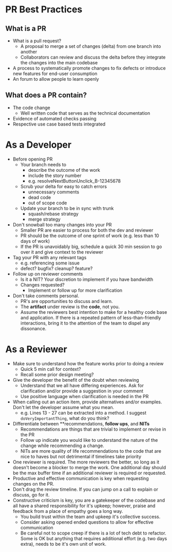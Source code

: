 # PR Best Practices

## What is a PR
- What is a pull request?
	- A proposal to merge a set of changes (delta) from one branch into another
	- Collaborators can review and discuss the delta before they integrate the changes into the main codebase
- A process to systematically promote changes to fix defects or introduce new features for end-user consumption
- An forum to allow people to learn openly

## What does a PR contain?
- The code change
	- Well written code that serves as the technical documentation
- Evidence of automated checks passing
- Respective use case based tests integrated
# As a Developer
- Before opening PR
	- Your branch needs to 
		- describe the outcome of the work
		- include the story number
		-  e.g. resolveNextButtonUnclick_B-12345678
	- Scrub your delta for easy to catch errors
		- unnecessary comments
		- dead code
		- out of scope code
	- Update your branch to be in sync with trunk
		- squash/rebase strategy
		- merge strategy
- Don't snowball too many changes into your PR
	- Smaller PR are easier to process for both the dev and reviewer
	- PR should be the outcome of one sprint of work (e.g. less than 10 days of work)
	- If the PR is unavoidably big, schedule a quick 30 min session to go over it and give context to the reviewer
- Tag your PR with any relevant tags
	- e.g. referencing some issue
	- defect? bugfix? cleanup? feature?
- Follow up on reviewer comments
	- Is it a NIT? Your discretion to implement if you have bandwidth
	- Changes requested?
		- Implement or follow up for more clarification
- Don't take comments personal. 
	- PR's are opportunities to discuss and learn.
	- The **artifact** under review is the **code**, not you. 
	- Assume the reviewers best intention to make for a healthy code base and application. If there is a repeated pattern of less-than-friendly interactions, bring it to the attention of the team to dispel any dissonance. 

# As a Reviewer
- Make sure to understand how the feature works prior to doing a review
	- Quick 5 min call for context?
	- Recall some prior design meeting?
- Give the developer the benefit of the doubt when reviewing
	- Understand that we all have differing experiences. Ask for clarification and/or provide a suggestion in your comment
	- Use positive language when clarification is needed in the PR
- When calling out an action item, provide alternatives and/or examples. Don't let the developer assume what you mean.
	- e.g. Lines 13 - 27 can be extracted into a method. I suggest  `doVeryImportantThing`, what do you think?
- Differentiate between **recommendations, **follow ups**, and **NITs**
	- Recommendations are things that are trivial to implement or revise in the PR
	- Follow up indicate you would like to understand the nature of the change while recommending a change.
	- NITs are more quality of life recommendations to the code that are nice to haves but not detrimental if timelines take priority
- One reviewer is required. The more reviewers the better, so long as it doesn't become a blocker to merge the work. One additional day should be the max buffer time if an additional reviewer is required or requested.
- Productive and effective communication is key when requesting changes on the PR.
- Don't drag the review timeline. If you can jump on a call to explain or discuss, go for it.
- Constructive criticism is key, you are a gatekeeper of the codebase and all have a shared responsibility for it's upkeep; however, praise and feedback from a place of empathy goes a long way. 
	- You build trust within the team and upkeep it's collective success.
	- Consider asking opened ended questions to allow for effective communication
	- Be careful not to scope creep if there is a lot of tech debt to refactor. Some is OK but anything that requires additional effort (e.g. two days extra), needs to be it's own unit of work.


